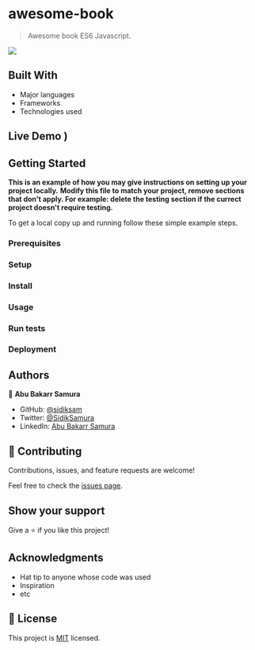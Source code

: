 # awesome-book

> Awesome book ES6 Javascript.

![](https://img.shields.io/badge/Microverse-blueviolet)





## Built With

- Major languages
- Frameworks
- Technologies used

## Live Demo )



## Getting Started

**This is an example of how you may give instructions on setting up your project locally.**
**Modify this file to match your project, remove sections that don't apply. For example: delete the testing section if the currect project doesn't require testing.**


To get a local copy up and running follow these simple example steps.

### Prerequisites

### Setup

### Install

### Usage

### Run tests

### Deployment



## Authors

👤 **Abu Bakarr Samura**

- GitHub: [@sidiksam](https://github.com/sidiksam)
- Twitter: [@SidikSamura](https://twitter.com/SidikSamura)
- LinkedIn: [Abu Bakarr Samura](https://www.linkedin.com/in/abu-bakarr-samura-749753241/)


## 🤝 Contributing

Contributions, issues, and feature requests are welcome!

Feel free to check the [issues page](../../issues/).

## Show your support

Give a ⭐️ if you like this project!

## Acknowledgments

- Hat tip to anyone whose code was used
- Inspiration
- etc

## 📝 License

This project is [MIT](./MIT.md) licensed.
